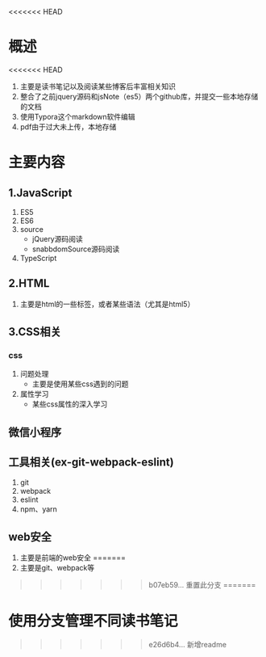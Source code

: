 <<<<<<< HEAD
# 概述

<<<<<<< HEAD
1. 主要是读书笔记以及阅读某些博客后丰富相关知识
2. 整合了之前jquery源码和jsNote（es5）两个github库，并提交一些本地存储的文档
3. 使用Typora这个markdown软件编辑
4. pdf由于过大未上传，本地存储

# 主要内容

## 1.JavaScript

1. ES5
2. ES6
3. source
	- jQuery源码阅读
	- snabbdomSource源码阅读
4. TypeScript

## 2.HTML

1. 主要是html的一些标签，或者某些语法（尤其是html5）

## 3.CSS相关

### css

1. 问题处理
	- 主要是使用某些css遇到的问题
2. 属性学习
	- 某些css属性的深入学习

## 微信小程序



## 工具相关(ex-git-webpack-eslint)

1. git
2. webpack
3. eslint
4. npm、yarn

##  web安全

1. 主要是前端的web安全
=======
1. 主要是git、webpack等
>>>>>>> b07eb59... 重置此分支
=======
# 使用分支管理不同读书笔记
>>>>>>> e26d6b4... 新增readme
